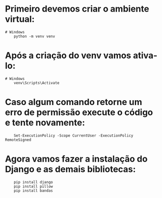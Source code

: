 # Primeiro devemos criar o ambiente virtual:

	# Windows
		python -m venv venv
  
# Após a criação do venv vamos ativa-lo:

    # Windows
		venv\Scripts\Activate
  
# Caso algum comando retorne um erro de permissão execute o código e tente novamente:

        Set-ExecutionPolicy -Scope CurrentUser -ExecutionPolicy RemoteSigned
    
# Agora vamos fazer a instalação do Django e as demais bibliotecas:

        pip install django
        pip install pillow
        pip install bandas
